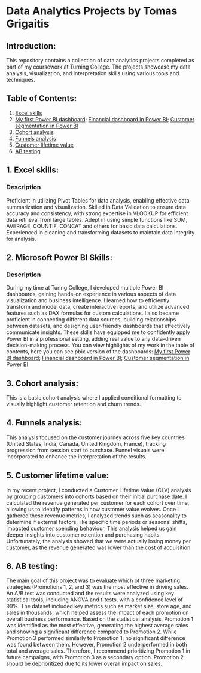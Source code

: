 # Data Analytics Projects by Tomas Grigaitis

## Introduction:
This repository contains a collection of data analytics projects completed as part of my coursework at Turning College. The projects showcase my data analysis, visualization, and interpretation skills using various tools and techniques.

## Table of Contents:
1. [Excel skills](Excel%20knowledge%20(simple%20example).xlsx)
2. [My first Power BI dashboard](My%20first%20powerbi%20dashboard.pdf); [Financial dashboard in Power BI](Financial%20overview%20dashboard.pdf); [Customer segmentation in Power BI](Customer%20segmentation%20POWER%20BI.pdf)
5. [Cohort analysis](Cohort%20analysis.xlsx)
6. [Funnels analysis](funnels.xlsx)
7. [Customer lifetime value](Customer%20lifetime%20value%20(cohorts).xlsx)
8. [AB testing](AB%20test%20task.docx)

## 1. Excel skills:
### Description
Proficient in utilizing Pivot Tables for data analysis, enabling effective data summarization and visualization. Skilled in Data Validation to ensure data accuracy and consistency, with strong expertise in VLOOKUP for efficient data retrieval from large tables. Adept in using simple functions like SUM, AVERAGE, COUNTIF, CONCAT and others for basic data calculations. Experienced in cleaning and transforming datasets to maintain data integrity for analysis.

## 2. Microsoft Power BI Skills:
### Description
During my time at Turing College, I developed multiple Power BI dashboards, gaining hands-on experience in various aspects of data visualization and business intelligence. I learned how to efficiently transform and model data, create interactive reports, and utilize advanced features such as DAX formulas for custom calculations. I also became proficient in connecting different data sources, building relationships between datasets, and designing user-friendly dashboards that effectively communicate insights. These skills have equipped me to confidently apply Power BI in a professional setting, adding real value to any data-driven decision-making process. You can view highlights of my work in the table of contents, here you can see pbix version of the dashboards: [My first Power BI dashboard](My%20first%20powerbi%20dashboard.pbix); [Financial dashboard in Power BI](Financial%20overview%20dashboard.pbix); [Customer segmentation in Power BI](Customer%20segmentation%20POWER%20BI.pbix)

## 3. Cohort analysis:
This is a basic cohort analysis where I applied conditional formatting to visually highlight customer retention and churn trends.

## 4. Funnels analysis:
This analysis focused on the customer journey across five key countries (United States, India, Canada, United Kingdom, France), tracking progression from session start to purchase. Funnel visuals were incorporated to enhance the interpretation of the results.


## 5. Customer lifetime value:
In my recent project, I conducted a Customer Lifetime Value (CLV) analysis by grouping customers into cohorts based on their initial purchase date. I calculated the revenue generated per customer for each cohort over time, allowing us to identify patterns in how customer value evolves. Once I gathered these revenue metrics, I analyzed trends such as seasonality to determine if external factors, like specific time periods or seasonal shifts, impacted customer spending behaviour. This analysis helped us gain deeper insights into customer retention and purchasing habits. Unfortunately, the analysis showed that we were actually losing money per customer, as the revenue generated was lower than the cost of acquisition.


## 6. AB testing:
The main goal of this project was to evaluate which of three marketing strategies (Promotions 1, 2, and 3) was the most effective in driving sales. An A/B test was conducted and the results were analyzed using key statistical tools, including ANOVA and t-tests, with a confidence level of 99%. The dataset included key metrics such as market size, store age, and sales in thousands, which helped assess the impact of each promotion on overall business performance.
Based on the statistical analysis, Promotion 1 was identified as the most effective, generating the highest average sales and showing a significant difference compared to Promotion 2. While Promotion 3 performed similarly to Promotion 1, no significant difference was found between them. However, Promotion 2 underperformed in both total and average sales. Therefore, I recommend prioritizing Promotion 1 in future campaigns, with Promotion 3 as a secondary option. Promotion 2 should be deprioritized due to its lower overall impact on sales.

